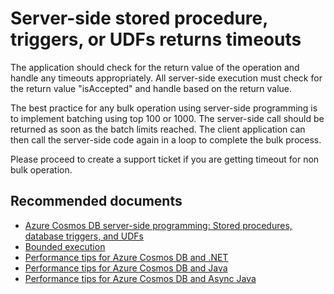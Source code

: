 <properties
	pageTitle="Request Timeout"
	description="Request Timeout"
	service="microsoft.documentdb"
	resource="databaseAccounts"
	authors="balaksms"
	displayOrder="85"
	selfHelpType="resource"
	supportTopicIds="32597555"
	resourceTags=""
	productPesIds="15585"
	cloudEnvironments="public"
/>

# Server-side stored procedure, triggers, or UDFs returns timeouts

The application should check for the return value of the operation and handle any timeouts appropriately.  All server-side execution must check for the return value "isAccepted" and handle based on the return value.  

The best practice for any bulk operation using server-side programming is to implement batching using top 100 or 1000. The server-side call  should be returned as soon as the batch limits reached. The client application can then call the server-side code again in a loop to complete the bulk process.

Please proceed to create a support ticket if you are getting timeout for non bulk operation.


## **Recommended documents**

* [Azure Cosmos DB server-side programming: Stored procedures, database triggers, and UDFs](https://docs.microsoft.com/azure/cosmos-db/programming)
* [Bounded execution](https://docs.microsoft.com/azure/cosmos-db/programming#bounded-execution)
* [Performance tips for Azure Cosmos DB and .NET](https://docs.microsoft.com/azure/cosmos-db/performance-tips)
* [Performance tips for Azure Cosmos DB and Java](https://docs.microsoft.com/azure/cosmos-db/performance-tips-java)
* [Performance tips for Azure Cosmos DB and Async Java](https://docs.microsoft.com/azure/cosmos-db/performance-tips-async-java)
